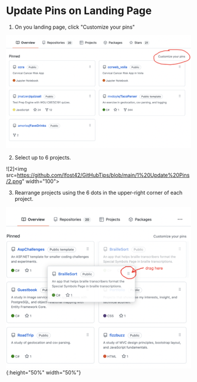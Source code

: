 # Update Pins on Landing Page

1. On you landing page, click "Customize your pins"

![1](./1.png)

2. Select up to 6 projects.

![2]<img src=https://github.com/lfost42/GitHubTips/blob/main/1%20Update%20Pins/2.png" width="100">

3. Rearrange projects using the 6 dots in the upper-right corner of each project.

![3](./3.png){:height="50%" width="50%"}

